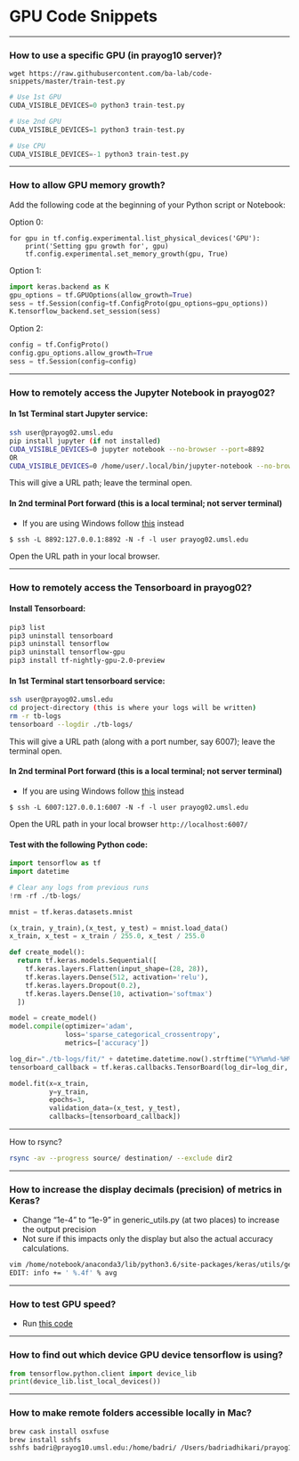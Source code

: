 <h1>GPU Code Snippets</h1>

---
### How to use a specific GPU (in prayog10 server)?

```
wget https://raw.githubusercontent.com/ba-lab/code-snippets/master/train-test.py
```

```python
# Use 1st GPU
CUDA_VISIBLE_DEVICES=0 python3 train-test.py

# Use 2nd GPU
CUDA_VISIBLE_DEVICES=1 python3 train-test.py

# Use CPU
CUDA_VISIBLE_DEVICES=-1 python3 train-test.py
```

---
### How to allow GPU memory growth?
Add the following code at the beginning of your Python script or Notebook:   

Option 0:
```
for gpu in tf.config.experimental.list_physical_devices('GPU'):
	print('Setting gpu growth for', gpu)
	tf.config.experimental.set_memory_growth(gpu, True)
```

Option 1:
```python
import keras.backend as K
gpu_options = tf.GPUOptions(allow_growth=True)
sess = tf.Session(config=tf.ConfigProto(gpu_options=gpu_options))
K.tensorflow_backend.set_session(sess)
```

Option 2:
```python
config = tf.ConfigProto()
config.gpu_options.allow_growth=True
sess = tf.Session(config=config)
```

---
### How to remotely access the Jupyter Notebook in prayog02?
#### In 1st Terminal start Jupyter service:
```bash
ssh user@prayog02.umsl.edu
pip install jupyter (if not installed)
CUDA_VISIBLE_DEVICES=0 jupyter notebook --no-browser --port=8892
OR
CUDA_VISIBLE_DEVICES=0 /home/user/.local/bin/jupyter-notebook --no-browser --port=8892
```
This will give a URL path; leave the terminal open.

#### In 2nd terminal Port forward (this is a local terminal; not server terminal)
* If you are using Windows follow [this](https://crl.ucsd.edu/handbook/vnc/index.php) instead
```
$ ssh -L 8892:127.0.0.1:8892 -N -f -l user prayog02.umsl.edu
```
Open the URL path in your local browser.

---
### How to remotely access the Tensorboard in prayog02?
#### Install Tensorboard:
```bash
pip3 list
pip3 uninstall tensorboard
pip3 uninstall tensorflow
pip3 uninstall tensorflow-gpu
pip3 install tf-nightly-gpu-2.0-preview
```
#### In 1st Terminal start tensorboard service:
```bash
ssh user@prayog02.umsl.edu
cd project-directory (this is where your logs will be written)
rm -r tb-logs
tensorboard --logdir ./tb-logs/
```
This will give a URL path (along with a port number, say 6007); leave the terminal open.

#### In 2nd terminal Port forward (this is a local terminal; not server terminal)
* If you are using Windows follow [this](https://crl.ucsd.edu/handbook/vnc/index.php) instead
```
$ ssh -L 6007:127.0.0.1:6007 -N -f -l user prayog02.umsl.edu
```
Open the URL path in your local browser `http://localhost:6007/`

#### Test with the following Python code:
```python
import tensorflow as tf
import datetime

# Clear any logs from previous runs
!rm -rf ./tb-logs/ 

mnist = tf.keras.datasets.mnist

(x_train, y_train),(x_test, y_test) = mnist.load_data()
x_train, x_test = x_train / 255.0, x_test / 255.0

def create_model():
  return tf.keras.models.Sequential([
    tf.keras.layers.Flatten(input_shape=(28, 28)),
    tf.keras.layers.Dense(512, activation='relu'),
    tf.keras.layers.Dropout(0.2),
    tf.keras.layers.Dense(10, activation='softmax')
  ])

model = create_model()
model.compile(optimizer='adam',
              loss='sparse_categorical_crossentropy',
              metrics=['accuracy'])

log_dir="./tb-logs/fit/" + datetime.datetime.now().strftime("%Y%m%d-%H%M%S")
tensorboard_callback = tf.keras.callbacks.TensorBoard(log_dir=log_dir, histogram_freq=1)

model.fit(x=x_train, 
          y=y_train, 
          epochs=3, 
          validation_data=(x_test, y_test), 
          callbacks=[tensorboard_callback])
```

---

How to rsync?
```bash
rsync -av --progress source/ destination/ --exclude dir2
```
---
### How to increase the display decimals (precision) of metrics in Keras?
* Change “1e-4” to “1e-9” in generic_utils.py (at two places) to increase the output precision
* Not sure if this impacts only the display but also the actual accuracy calculations.
```bash
vim /home/notebook/anaconda3/lib/python3.6/site-packages/keras/utils/generic_utils.py
EDIT: info += ' %.4f' % avg
```

---
### How to test GPU speed?
* Run [this code](https://github.com/fchollet/deep-learning-with-python-notebooks/blob/master/5.1-introduction-to-convnets.ipynb)

---
### How to find out which device GPU device tensorflow is using?
```python
from tensorflow.python.client import device_lib
print(device_lib.list_local_devices())
```

---
### How to make remote folders accessible locally in Mac?
```bash
brew cask install osxfuse
brew install sshfs
sshfs badri@prayog10.umsl.edu:/home/badri/ /Users/badriadhikari/prayog10.umsl.edu -ovolname=prayog10
```
